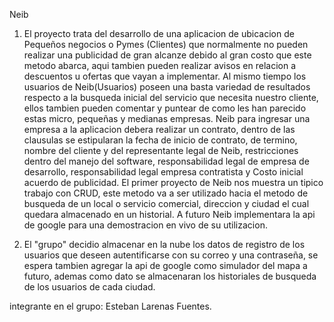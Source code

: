 Neib

1) El proyecto trata del desarrollo de una aplicacion de ubicacion de Pequeños negocios o Pymes (Clientes) que normalmente no pueden realizar una publicidad de gran alcanze debido al gran costo que este metodo abarca, aqui tambien pueden realizar avisos en relacion a descuentos u ofertas que vayan a implementar.
Al mismo tiempo los usuarios de Neib(Usuarios) poseen una basta variedad de resultados respecto a la busqueda inicial del servicio que necesita nuestro cliente, ellos tambien pueden comentar y puntear de como les han parecido estas micro, pequeñas y medianas empresas.
Neib para ingresar una empresa a la aplicacion debera realizar un contrato, dentro de las clausulas se estipularan la fecha de inicio de contrato, de termino, nombre del cliente y del representante legal de Neib, restricciones dentro del manejo del software, responsabilidad legal de empresa de desarrollo, responsabilidad legal empresa contratista y Costo inicial acuerdo de publicidad.
El primer proyecto de Neib nos muestra un tipico trabajo con CRUD, este metodo va a ser utilizado hacia el metodo de busqueda de un local o servicio comercial, direccion y ciudad el cual quedara almacenado en un historial.
A futuro Neib implementara la api de google para una demostracion en vivo de su utilizacion.



2) El "grupo" decidio almacenar en la nube los datos de registro de los usuarios que deseen autentificarse con su correo y una contraseña, se espera tambien agregar la api de google como simulador del mapa a futuro, ademas como dato se almacenaran los historiales de busqueda de los usuarios de cada ciudad.

integrante en el grupo: Esteban Larenas Fuentes.
